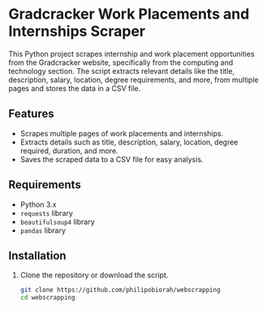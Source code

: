 # Gradcracker Work Placements and Internships Scraper

This Python project scrapes internship and work placement opportunities from the Gradcracker website, specifically from the computing and technology section. The script extracts relevant details like the title, description, salary, location, degree requirements, and more, from multiple pages and stores the data in a CSV file.

## Features

- Scrapes multiple pages of work placements and internships.
- Extracts details such as title, description, salary, location, degree required, duration, and more.
- Saves the scraped data to a CSV file for easy analysis.

## Requirements

- Python 3.x
- `requests` library
- `beautifulsoup4` library
- `pandas` library

## Installation

1. Clone the repository or download the script.
   
   ```bash
   git clone https://github.com/philipobiorah/webscrapping
   cd webscrapping
